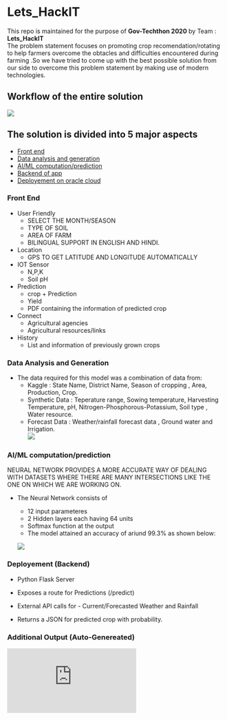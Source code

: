 # Lets_HackIT  

This repo is maintained for the purpose of **Gov-Techthon 2020** by Team : **Lets_HackIT**  
The problem statement focuses on promoting crop recomendation/rotating to help farmers overcome the obtacles and difficulties encountered during farming .So we have tried to come up with the best possible solution from our side to overcome this problem statement by making use of modern technologies.  


## Workflow of the entire solution  
![](https://github.com/shan515/Lets_HackIT/blob/images/assets/process-2.png)  
                           
## The solution is divided into 5 major aspects  
  - [Front end](#front-end)
  - [Data analysis and generation](#data-analysis-and-generation)
  - [AI/ML computation/prediction](#ai/ml-computation/prediction)
  - [Backend of app](#backend-of-app)
  - [Deployement on oracle cloud](#deployment-on-oracle-cloud)
  
### Front End  
- User Friendly  
  -  SELECT THE MONTH/SEASON 
  -  TYPE OF SOIL
  -  AREA OF FARM 
  -  BILINGUAL SUPPORT IN ENGLISH AND HINDI.  
 - Location  
   - GPS TO GET LATITUDE AND LONGITUDE AUTOMATICALLY  
 - IOT Sensor  
   - N,P,K  
   - Soil pH  
 - Prediction  
   - crop + Prediction  
   - Yield  
   - PDF containing the information of predicted crop  
 - Connect  
   - Agricultural agencies  
   - Agricultural resources/links  
 - History  
   - List and information of previously grown crops  
   
   
 ### Data Analysis and Generation  
 - The data required for this model was a combination of data from:  
   - Kaggle : State Name, District Name, Season of cropping , Area, Production, Crop.  
   - Synthetic Data : Teperature range, Sowing temperature, Harvesting Temperature, pH, Nitrogen-Phosphorous-Potassium, Soil type , Water resource.  
   - Forecast Data : Weather/rainfall forecast data , Ground water and Irrigation.  
   ![](https://github.com/shan515/Lets_HackIT/blob/images/assets/sns.png)
 
### AI/ML computation/prediction  
  NEURAL NETWORK PROVIDES A MORE ACCURATE WAY OF DEALING WITH DATASETS WHERE THERE ARE MANY INTERSECTIONS LIKE THE ONE ON WHICH WE ARE WORKING ON.  
  - The Neural Network consists of  
    - 12 input parameteres  
    - 2 Hidden layers each having 64 units  
    - Softmax function at the output  
    - The model attained an accuracy of ariund 99.3% as shown below:  
    
    ![](https://github.com/shan515/Lets_HackIT/blob/images/assets/WhatsApp%20Image%202020-11-01%20at%207.24.56%20AM.jpeg)





### Deployement (Backend)    
- Python Flask Server  

- Exposes a route for Predictions (/predict)  

- External API calls for - Current/Forecasted Weather and Rainfall  

- Returns a JSON for predicted crop with probability.   


### Additional Output (Auto-Genereated)  
![PDF File of Output](https://github.com/shan515/Lets_HackIT/blob/images/assets/Arhar_Tur_eng.pdf)


  
      
      
 
